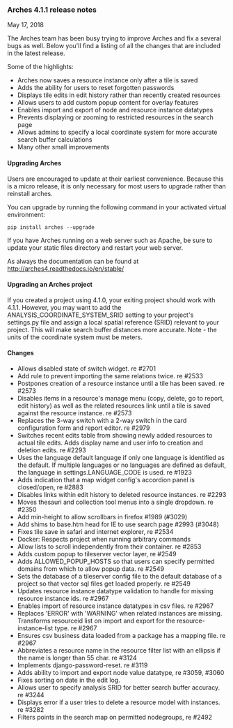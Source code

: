 ### Arches 4.1.1 release notes

May 17, 2018

The Arches team has been busy trying to improve Arches and fix a several bugs as well.
Below you'll find a listing of all the changes that are included in the latest release.

Some of the highlights:
- Arches now saves a resource instance only after a tile is saved
- Adds the ability for users to reset forgotten passwords
- Displays tile edits in edit history rather than recently created resources
- Allows users to add custom popup content for overlay features
- Enables import and export of node and resource instance datatypes
- Prevents displaying or zooming to restricted resources in the search page
- Allows admins to specify a local coordinate system for more accurate search buffer calculations
- Many other small improvements


#### Upgrading Arches

Users are encouraged to update at their earliest convenience.  Because this is a micro release, it is only necessary for most users to upgrade rather than reinstall arches.

You can upgrade by running the following command in your activated virtual environment:

```
pip install arches --upgrade
```

If you have Arches running on a web server such as Apache, be sure to update your static files directory and restart your web server.

As always the documentation can be found at http://arches4.readthedocs.io/en/stable/


#### Upgrading an Arches project

If you created a project using 4.1.0, your exiting project should work with 4.1.1. However, you may want to add the ANALYSIS_COORDINATE_SYSTEM_SRID setting to your project's settings.py file and assign a local spatial reference (SRID) relevant to your project. This will make search buffer distances more accurate.
Note - the units of the coordinate system must be meters.


#### Changes

- Allows disabled state of switch widget. re #2701
- Add rule to prevent importing the same relations twice. re #2533
- Postpones creation of a resource instance until a tile has been saved. re #2573
- Disables items in a resource's manage menu (copy, delete, go to report, edit history) as well as the related resources link until a tile is saved against the resource instance. re #2573
- Replaces the 3-way switch with a 2-way switch in the card configuration form and report editor. re #2979
- Switches recent edits table from showing newly added resources to actual tile edits. Adds display name and user info to creation and deletion edits. re #2293
- Uses the language default language if only one language is identified as the default. If multiple languages or no languages are defined as default, the language in settings.LANGUAGE_CODE is used. re #1923
- Adds indication that a map widget config's accordion panel is closed/open, re #2883
- Disables links within edit history to deleted resource instances. re #2293
- Moves thesauri and collection tool menus into a single dropdown. re #2350
- Add min-height to allow scrollbars in firefox #1989 (#3029)
- Add shims to base.htm head for IE to use search page #2993 (#3048)
- Fixes tile save in safari and internet explorer, re #2534
- Docker: Respects project when running arbitrary commands
- Allow lists to scroll independently from their container. re #2853
- Adds custom popup to tileserver vector layer, re #2549
- Adds ALLOWED_POPUP_HOSTS so that users can specify permitted domains from which to allow popup data. re #2549
- Sets the database of a tileserver config file to the default database of a project so that vector sql files get loaded properly. re #2549
- Updates resource instance datatype validation to handle for missing resource instance ids. re #2967
- Enables import of resource instance datatypes in csv files. re #2967
- Replaces 'ERROR' with 'WARNING' when related instances are missing. Transforms resourceid list on import and export for the resource-instance-list type. re #2967
- Ensures csv business data loaded from a package has a mapping file. re #2967
- Abbreviates a resource name in the resource filter list with an ellipsis if the name is longer than 55 char. re #3124
- Implements django-password-reset. re #3119
- Adds ability to import and export node value datatype, re #3059, #3060
- Fixes sorting on date in the edit log.
- Allows user to specify analysis SRID for better search buffer accuracy. re #3244
- Displays error if a user tries to delete a resource model with instances. re #3282
- Filters points in the search map on permitted nodegroups, re #2492
